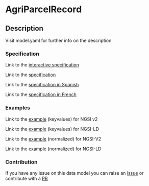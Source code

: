 # AgriParcelRecord

## Description 

Visit model.yaml for further info on the description
### Specification

Link to the [interactive specification](https://swagger.lab.fiware.org/?url=https://smart-data-models.github.io/dataModel.Agrifood/AgriParcelRecord/swagger.yaml)

Link to the [specification](https://github.com/smart-data-models/dataModel.Agrifood/blob/master/AgriParcelRecord/doc/spec.md)

Link to the [specification in Spanish](https://github.com/smart-data-models/dataModel.Agrifood/blob/master/AgriParcelRecord/doc/spec_ES.md)

Link to the [specification in French](https://github.com/smart-data-models/dataModel.Agrifood/blob/master/AgriParcelRecord/doc/spec_FR.md)
### Examples

Link to the [example](https://smart-data-models.github.io/dataModel.Agrifood/AgriParcelRecord/examples/example.json) (keyvalues) for NGSI v2

Link to the [example](https://smart-data-models.github.io/dataModel.Agrifood/AgriParcelRecord/examples/example.jsonld) (keyvalues) for NGSI-LD

Link to the [example](https://smart-data-models.github.io/dataModel.Agrifood/AgriParcelRecord/examples/example-normalized.json) (normalized) for NGSI-V2

Link to the [example](https://smart-data-models.github.io/dataModel.Agrifood/AgriParcelRecord/examples/example-normalized.jsonld) (normalized) for NGSI-LD
### Contribution

 If you have any issue on this data model you can raise an [issue](https://github.com/smart-data-models/dataModel.Agrifood/issues)  or contribute with a [PR](https://github.com/smart-data-models/dataModel.Agrifood/pulls)